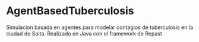 # AgentBasedTuberculosis
Simulacion basada en agentes para modelar contagios de tuberculosis en la ciudad de Salta. Realizado en Java con el framework de Repast
